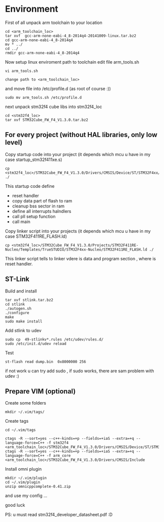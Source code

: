 Environment
===========

First of all unpack arm toolchain to your location

```
cd <arm_toolchain_loc>
tar xvf  gcc-arm-none-eabi-4_8-2014q4-20141009-linux.tar.bz2
cd gcc-arm-none-eabi-4_8-2014q4
mv * ../
cd ../
rmdir gcc-arm-none-eabi-4_8-2014q4
```

Now setup linux enviroment path to toolchain 
edit file arm_tools.sh
```
vi arm_tools.sh

change path to <arm_toolchain_loc>
```
and move file into /etc/profile.d (as root of course :))
```
sudo mv arm_tools.sh /etc/profile.d
```

next unpack stm32f4 cube libs into stm32f4_loc
```
cd <stm32f4_loc>
tar xvf STM32Cube_FW_F4_V1.3.0.tar.bz2
```

For every project (without HAL libraries, only low level)
---------------------------------------------------------

Copy startup code into your project (it depends which mcu u have in my case startup_stm32f411xe.s) 
```
cp <stm32f4_loc>/STM32Cube_FW_F4_V1.3.0/Drivers/CMSIS/Device/ST/STM32F4xx/Source/Templates/gcc/startup_stm32f411xe.s ./
```
This startup code define 
* reset handler
* copy data part of flash to ram 
* cleanup bss sector in ram 
* define all interrupts halndlers
* call pll setup function
* call main


Copy linker script into your projects (it depends which mcu u have in my case  STM32F411RE_FLASH.ld)
```
cp <stm32f4_loc>/STM32Cube_FW_F4_V1.3.0/Projects/STM32F411RE-Nucleo/Templates/TrueSTUDIO/STM32F4xx-Nucleo/STM32F411RE_FLASH.ld ./
```
This linker script tells to linker vdere is data and program section , where is reset handler.

ST-Link
--------------
Build and install
```
tar xvf stlink.tar.bz2 
cd stlink
./autogen.sh
./configure
make 
sudo make install
```
Add stlink to udev 
```
sudo cp  49-stlinkv*.rules /etc/udev/rules.d/
sudo /etc/init.d/udev reload
```
Test 
```
st-flash read dump.bin  0x8000000 256

```
if not work  u can try add sudo , if sudo works, there are sam problem with udev :)


Prepare VIM (optional)
----------------------
Create some folders
```
mkdir ~/.vim/tags/
```
Create tags
```
cd ~/.vim/tags

ctags -R --sort=yes --c++-kinds=+p --fields=+iaS --extra=+q --language-force=C++ -f stm32f4 <arm_toolchain_loc>/STM32Cube_FW_F4_V1.3.0/Drivers/CMSIS/Device/ST/STM32F4xx/Include
ctags -R --sort=yes --c++-kinds=+p --fields=+iaS --extra=+q --language-force=C++ -f arm_core <arm_toolchain_loc>/STM32Cube_FW_F4_V1.3.0/Drivers/CMSIS/Include

```
Install omni plugin
```
mkdir ~/.vim/plugin
cd ~/.vim/plugin
unzip omnicppcomplete-0.41.zip
```

and use my config ... 

good luck

PS: u must read stm32f4_developer_datasheet.pdf :D
